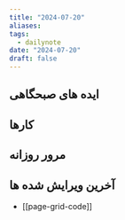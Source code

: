 ```yaml
---
title: "2024-07-20"
aliases: 
tags:
  - dailynote
date: "2024-07-20"
draft: false
---
```


## ایده های صبحگاهی


## کارها


## مرور روزانه



## آخرین ویرایش شده ها
- [[page-grid-code]]

